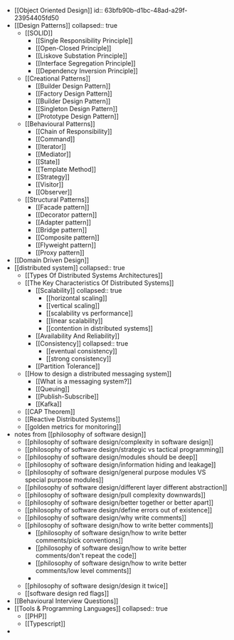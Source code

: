- [[Object Oriented Design]]
  id:: 63bfb90b-d1bc-48ad-a29f-23954405fd50
- [[Design Patterns]]
  collapsed:: true
	- [[SOLID]]
		- [[Single Responsibility Principle]]
		- [[Open-Closed Principle]]
		- [[Liskove Substation Principle]]
		- [[Interface Segregation Principle]]
		- [[Dependency Inversion Principle]]
	- [[Creational Patterns]]
		- [[Builder Design Pattern]]
		- [[Factory Design Pattern]]
		- [[Builder Design Pattern]]
		- [[Singleton Design Pattern]]
		- [[Prototype Design Pattern]]
	- [[Behavioural Patterns]]
		- [[Chain of Responsibility]]
		- [[Command]]
		- [[Iterator]]
		- [[Mediator]]
		- [[State]]
		- [[Template Method]]
		- [[Strategy]]
		- [[Visitor]]
		- [[Observer]]
	- [[Structural Patterns]]
		- [[Facade pattern]]
		- [[Decorator pattern]]
		- [[Adapter pattern]]
		- [[Bridge pattern]]
		- [[Composite pattern]]
		- [[Flyweight pattern]]
		- [[Proxy pattern]]
- [[Domain Driven Design]]
- [[distributed system]]
  collapsed:: true
	- [[Types Of Distributed Systems Architectures]]
	- [[The Key Characteristics Of Distributed Systems]]
		- [[Scalability]]
		  collapsed:: true
			- [[horizontal scaling]]
			- [[vertical scaling]]
			- [[scalability vs performance]]
			- [[linear scalability]]
			- [[contention in distributed systems]]
		- [[Availability And Reliability]]
		- [[Consistency]]
		  collapsed:: true
			- [[eventual consistency]]
			- [[strong consistency]]
		- [[Partition Tolerance]]
	- [[How to design a distributed messaging system]]
		- [[What is a messaging system?]]
		- [[Queuing]]
		- [[Publish-Subscribe]]
		- [[Kafka]]
	- [[CAP Theorem]]
	- [[Reactive Distributed Systems]]
	- [[golden metrics for monitoring]]
- notes from [[philosophy of software design]]
	- [[philosophy of software design/complexity in software design]]
	- [[philosophy of software design/strategic vs tactical programming]]
	- [[philosophy of software design/modules should be deep]]
	- [[philosophy of software design/information hiding and leakage]]
	- [[philosophy of software design/general purpose modules VS special purpose modules]]
	- [[philosophy of software design/different layer different abstraction]]
	- [[philosophy of software design/pull complexity downwards]]
	- [[philosophy of software design/better together or better apart]]
	- [[philosophy of software design/define errors out of existence]]
	- [[philosophy of software design/why write comments]]
	- [[philosophy of software design/how to write better comments]]
		- [[philosophy of software design/how to write better comments/pick conventions]]
		- [[philosophy of software design/how to write better comments/don't repeat the code]]
		- [[philosophy of software design/how to write better comments/low level comments]]
		-
	- [[philosophy of software design/design it twice]]
	- [[software design red flags]]
- [[Behavioural Interview Questions]]
- [[Tools & Programming Languages]]
  collapsed:: true
	- [[PHP]]
	- [[Typescript]]
-